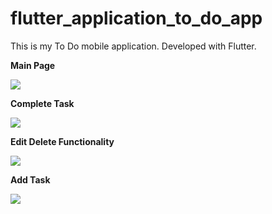 # flutter_application_to_do_app

This is my To Do mobile application. Developed with Flutter.


**Main Page**


 ![](https://github.com/AStoychev/to_do_app_dart/blob/master/lib/images/ToDo%20one.jpg)





 **Complete Task**
 
 ![](https://github.com/AStoychev/to_do_app_dart/blob/master/lib/images/ToDo%20two.png)



 **Edit Delete Functionality**
 
 ![](https://github.com/AStoychev/to_do_app_dart/blob/master/lib/images/ToDo%20three.png)



**Add Task**

 ![](https://github.com/AStoychev/to_do_app_dart/blob/master/lib/images/To%20Do%20add%20task.png)
